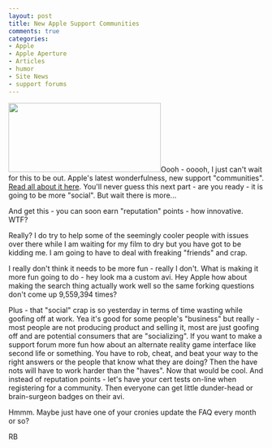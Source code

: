 ```yaml
---
layout: post
title: New Apple Support Communities
comments: true
categories:
- Apple
- Apple Aperture
- Articles
- humor
- Site News
- support forums
---
```

<a rel="prettyPhoto" href="http://photo.rwboyer.com/wp-content/uploads/2010/08/GLMedia-338-Version-2.jpg"><img class="alignleft size-medium wp-image-2125" title="GLMedia 338 - Version 2" src="http://photo.rwboyer.com/wp-content/uploads/2010/08/GLMedia-338-Version-2-300x136.jpg" alt="" width="300" height="136" /></a>Oooh - ooooh, I just can't wait for this to be out. Apple's latest wonderfulness, new support "communities". <a href="http://arstechnica.com/apple/news/2010/08/apple-rejiggering-support-forums-with-social-network-bent.ars?utm_source=rss&amp;utm_medium=rss&amp;utm_campaign=rss&amp;comments=1#comments-bar">Read all about it here</a>. You'll never guess this next part - are you ready - it is going to be more "social". But wait there is more...

And get this - you can soon earn "reputation" points - how innovative. WTF?

Really? I do try to help some of the seemingly cooler people with issues over there while I am waiting for my film to dry but you have got to be kidding me. I am going to have to deal with freaking "friends" and crap.

I really don't think it needs to be more fun - really I don't. What is making it more fun going to do - hey look ma a custom avi. Hey Apple how about making the search thing actually work well so the same forking questions don't come up 9,559,394 times?

Plus - that "social" crap is so yesterday in terms of time wasting while goofing off at work. Yea it's good for some people's "business" but really - most people are not producing product and selling it, most are just goofing off and are potential consumers that are "socializing". If you want to make a support forum more fun how about an alternate reality game interface like second life or something. You have to rob, cheat, and beat your way to the right answers or the people that know what they are doing? Then the have nots will have to work harder than the "haves". Now that would be cool. And instead of reputation points - let's have your cert tests on-line when registering for a community. Then everyone can get little dunder-head or brain-surgeon badges on their avi.

Hmmm. Maybe just have one of your cronies update the FAQ every month or so?

RB